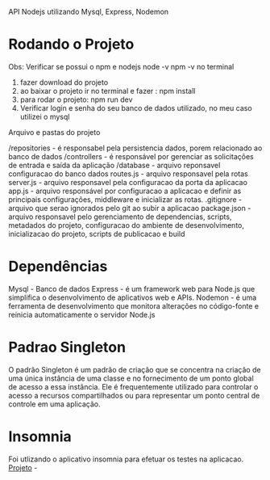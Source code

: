 API Nodejs utilizando Mysql, Express, Nodemon

# Rodando o Projeto

Obs: Verificar se possui o npm e nodejs
node -v
npm -v 
no terminal

1) fazer download do projeto
2) ao baixar o projeto ir no terminal e fazer :
npm install 
3) para rodar o projeto: npm run dev 
4) Verificar login e senha do seu banco de dados utilizado, no meu caso utilizei o mysql

Arquivo e pastas do projeto 

/repositories - é responsabel pela persistencia dados, porem relacionado ao banco de dados
/controllers - é responsável por gerenciar as solicitações de entrada e saída da aplicação 
/database - arquivo reponsavel configuracao do banco dados 
routes.js - arquivo responsavel pela rotas
server.js - arquivo responsavel pela configuracao da porta da aplicacao
app.js -  arquivo responsável por configuracao a aplicacao e definir as principais configurações, middleware e inicializar as rotas.
.gitignore - arquivo que serao ignorados pelo git ao subir a aplicacao
package.json - arquivo responsavel pelo gerenciamento de dependencias, scripts, metadados do projeto,
configuracao do ambiente de desenvolvimento, inicializacao do projeto, scripts de publicacao e build

# Dependências
Mysql - Banco de dados
Express - é um framework web para Node.js que simplifica o desenvolvimento de aplicativos web e APIs.
Nodemon - é uma ferramenta de desenvolvimento que monitora alterações no código-fonte e reinicia automaticamente o servidor Node.js 


# Padrao Singleton 
O padrão Singleton é um padrão de criação que se concentra na criação de uma única instância de uma classe e no fornecimento de um ponto global de acesso a essa instância. Ele é frequentemente utilizado para controlar o acesso a recursos compartilhados ou para representar um ponto central de controle em uma aplicação.

# Insomnia
Foi utlizando o aplicativo insomnia para efetuar os testes na aplicacao.
[Projeto](https://imgur.com/a/Ntq8LnI) -

